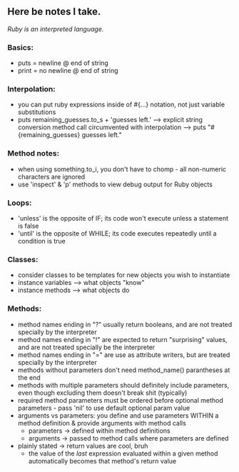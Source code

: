 ## Here be notes I take.
*Ruby is an interpreted language.*

### Basics:
* puts = newline @ end of string
* print = no newline @ end of string

### Interpolation:
* you can put ruby expressions inside of #{...} notation, not just variable substitutions
* puts remaining_guesses.to_s + 'guesses left.' --> explicit string conversion method call circumvented with interpolation --> puts "#{remaining_guesses} guesses left."

### Method notes:
* when using something.to_i, you don't have to chomp - all non-numeric characters are ignored
* use 'inspect' & 'p' methods to view debug output for Ruby objects

### Loops:
* 'unless' is the opposite of IF; its code won't execute unless a statement is false
* 'until' is the opposite of WHILE; its code executes repeatedly until a condition is true

### Classes:
* consider classes to be templates for new objects you wish to instantiate
* instance variables --> what objects "know"
* instance methods --> what objects do

### Methods:
* method names ending in "?" usually return booleans, and are not treated specially by the interpreter
* method names ending in "!" are expected to return "surprising" values, and are not treated specially be the interpreter
* method names ending in "=" are use as attribute writers, but are treated specially by the interpreter
* methods without parameters don't need method_name() parantheses at the end
* methods with multiple parameters should definitely include parameters, even though excluding them doesn't break shit (typically)
* required method parameters must be ordered before optional method parameters - pass 'nil' to use default optional param value 
* arguments vs parameters: you define and use parameters WITHIN a method definition & provide arguments with method calls
    * parameters -> defined within method definitions
    * arguments -> passed to method calls where parameters are defined
* plainly stated -> return values are cool, bruh
    * the value of the *last* expression evaluated within a given method automatically becomes that method's return value
